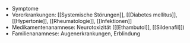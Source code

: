 - Symptome
- Vorerkrankungen: [[Systemische Störungen]], [[Diabetes mellitus]], [[Hypertonie]], [[Rheumatologie]], [[Infektionen]]
- Medikamentenanamnese: Neurotoxizität ([[Ethambutol]], [[Sildenafil]])
- Familienanamnese: Augenerkrankungen, Erblindung